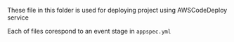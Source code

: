 These file in this folder is used for deploying project using AWSCodeDeploy service

Each of files corespond to an event stage in `appspec.yml`